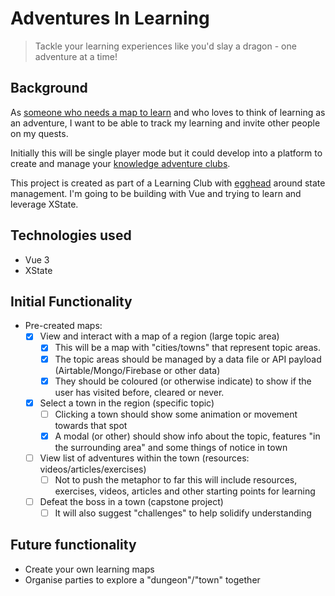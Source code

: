 # Adventures In Learning
> Tackle your learning experiences like you'd slay a dragon - one adventure at a time!

## Background
As [someone who needs a map to learn](https://www.freecodecamp.org/news/how-to-create-a-map-for-web-development/) and who loves to think of learning as an adventure, I want to be able to track my learning and invite other people on my quests. 

Initially this will be single player mode but it could develop into a platform to create and manage your [knowledge adventure clubs](https://joelhooks.com/knowledge-adventure-club).

This project is created as part of a Learning Club with [egghead](https://egghead.io) around state management. I'm going to be building with Vue and trying to learn and leverage XState.

## Technologies used
- Vue 3
- XState


## Initial Functionality
- Pre-created maps:
  - [x] View and interact with a map of a region (large topic area)
    - [x] This will be a map with "cities/towns" that represent topic areas. 
    - [x] The topic areas should be managed by a data file or API payload (Airtable/Mongo/Firebase or other data)
    - [x] They should be coloured (or otherwise indicate) to show if the user has visited before, cleared or never.
  - [x] Select a town in the region (specific topic)
    - [ ] Clicking a town should show some animation or movement towards that spot
    - [x] A modal (or other) should show info about the topic, features "in the surrounding area" and some things of notice in town
  - [ ] View list of adventures within the town (resources: videos/articles/exercises)
    - [ ] Not to push the metaphor to far this will include resources, exercises, videos, articles and other starting points for learning
  - [ ] Defeat the boss in a town (capstone project)
    - [ ] It will also suggest "challenges" to help solidify understanding

## Future functionality
- Create your own learning maps
- Organise parties to explore a "dungeon"/"town" together


